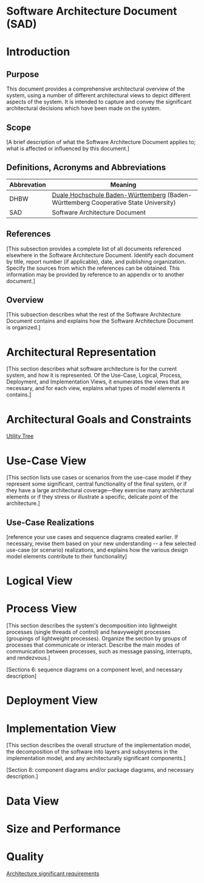 # Software Architecture Document (SAD)

# Introduction
## Purpose
This document provides a comprehensive architectural overview of the system, using a number of different architectural views to depict different aspects of the system. It is intended to capture and convey the significant architectural decisions which have been made on the system.

## Scope
[A brief description of what the Software Architecture Document applies to; what is affected or influenced by this document.]

## Definitions, Acronyms and Abbreviations
Abbrevation | Meaning
----------- | ---------------------------
DHBW        | [Duale Hochschule Baden-Württemberg](https://de.wikipedia.org/wiki/Duale_Hochschule_Baden-W%C3%BCrttemberg_Karlsruhe) (Baden-Württemberg                   Cooperative State University)
SAD         | Software Architecture Document

## References
[This subsection provides a complete list of all documents referenced elsewhere in the Software Architecture Document. Identify each document by title, report number (if applicable), date, and publishing organization. Specify the sources from which the references can be obtained. This information may be provided by reference to an appendix or to another document.]

## Overview
[This subsection describes what the rest of the Software Architecture Document contains and explains how the Software Architecture Document is organized.]

# Architectural Representation
[This section describes what software architecture is for the current system, and how it is represented. Of the Use-Case, Logical, Process, Deployment, and Implementation Views, it enumerates the views that are necessary, and for each view, explains what types of model elements it contains.]

# Architectural Goals and Constraints
[Utility Tree](../architecture_significant_requirements/utility_tree.md)

# Use-Case View 
[This section lists use cases or scenarios from the use-case model if they represent some significant, central functionality of the final system, or if they have a large architectural coverage—they exercise many architectural elements or if they stress or illustrate a specific, delicate point of the architecture.]

## Use-Case Realizations
[reference your use cases and sequence diagrams created earlier. If necessary, revise them based on your new understanding -- a few selected use-case (or scenario) realizations, and explains how the various design model elements contribute to their functionality]

# Logical View

# Process View
[This section describes the system's decomposition into lightweight processes (single threads of control) and heavyweight processes (groupings of lightweight processes). Organize the section by groups of processes that communicate or interact. Describe the main modes of communication between processes, such as message passing, interrupts, and rendezvous.]

[Sections 6: sequence diagrams on a component level, and necessary
description]

# Deployment View

# Implementation View
[This section describes the overall structure of the implementation model, the decomposition of the software into layers and subsystems in the implementation model, and any architecturally significant components.]

[Section 8: component diagrams and/or package diagrams, and necessary
description.]

# Data View

# Size and Performance

# Quality
[Architecture significant requirements](../architecture_significant_requirements/architecture_decisions_and_design_patterns.md)
